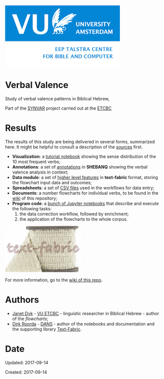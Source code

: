 ![etcbc](programs/images/etcbc.png)

# Verbal Valence
Study of verbal valence patterns in Biblical Hebrew,

Part of the
[SYNVAR](https://www.nwo.nl/en/research-and-results/research-projects/i/30/9930.html)
project carried out at the 
[ETCBC](http://etcbc.nl)

# Results

The results of this study are being delivered in several forms, summarized here.
It might be helpful to consult a description of the
[sources](https://github.com/ETCBC/valence/wiki/Sources)
first.

* **Visualization**: a 
  [tutorial notebook](https://github.com/ETCBC/valence/blob/master/programs/senses.ipynb)
  showing the sense distribution of the 10 most frequent verbs;
* **Annotations**: a set of
  [annotations](https://shebanq.ancient-data.org/hebrew/note?version=4b&id=Mnx2YWxlbmNl&tp=txt_tb1&nget=v)
  in **SHEBANQ** showing the verbal valence analysis in context;
* **Data module**: a set of 
  [higher level features](https://github.com/ETCBC/valence/tree/master/tf)
  in **text-fabric** format, storing the flowchart input data and outcomes;
* **Spreadsheets**: a set of
  [CSV files](https://github.com/ETCBC/valence/tree/master/source/4b)
  used in the workflows for data entry;
* **Documents**: a number flowcharts for individual verbs, to be found in the
  [wiki](https://github.com/ETCBC/valence/wiki)
  of this repository;
* **Program code**: a
  [bunch of Jupyter notebooks](https://github.com/ETCBC/valence/tree/master/programs)
  that describe and execute the following tasks:
  1. the data correction workflow, followed by enrichment;
  2. the application of the flowcharts to the whole corpus.

![tf](programs/images/tf-small.png)

For more information, go to the [wiki of this repo](https://github.com/ETCBC/valence/wiki).

# Authors
* [Janet Dyk](mailto:j.w.dyk@vu.nl) -
  [VU ETCBC](http://etcbc.nl) -
  linguistic researcher in Biblical Hebrew -
  author of the *flowcharts*;
* [Dirk Roorda](mailto:dirk.roorda@dans.knaw.nl) -
  [DANS](https://dans.knaw.nl/en/front-page?set_language=en) -
  author of the notebooks and documentation and the supporting library
  [Text-Fabric](https://github.com/Dans-labs/text-fabric).

# Date

Updated: 2017-09-14

Created: 2017-09-14
